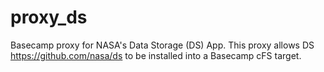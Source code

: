 # proxy_ds
Basecamp proxy for NASA's Data Storage (DS) App. This proxy allows DS https://github.com/nasa/ds to be installed into a Basecamp cFS target.
